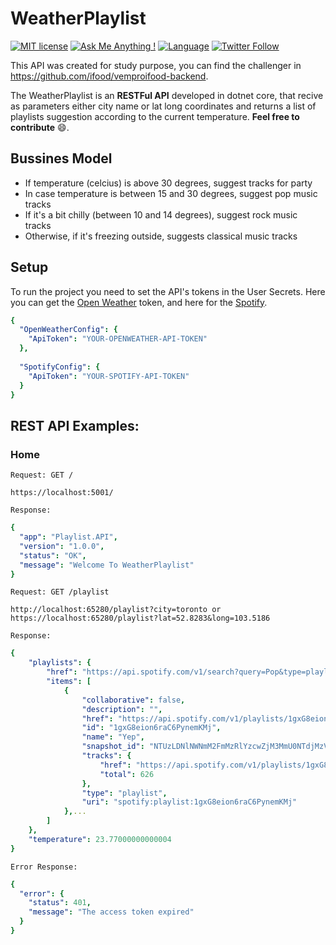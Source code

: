 # WeatherPlaylist

[![MIT license](https://img.shields.io/badge/License-MIT-blue.svg)](https://lbesson.mit-license.org/)
[![Ask Me Anything !](https://img.shields.io/badge/Ask%20me-anything-1abc9c.svg)](https://github.com/caioalcn/)
[![Language](https://img.shields.io/badge/Language-C%23-red)](https://docs.microsoft.com/en-ca/dotnet/csharp/)
[![Twitter Follow](https://img.shields.io/twitter/follow/caiowk.svg?style=social)](https://twitter.com/caiowk)

This API was created for study purpose, you can find the challenger in https://github.com/ifood/vemproifood-backend.

The WeatherPlaylist is an **RESTFul API** developed in dotnet core, that recive as parameters either city name or lat long coordinates and returns a list of playlists suggestion according to the current temperature. **Feel free to contribute** :smile:.

## Bussines Model

- If temperature (celcius) is above 30 degrees, suggest tracks for party
- In case temperature is between 15 and 30 degrees, suggest pop music tracks
- If it's a bit chilly (between 10 and 14 degrees), suggest rock music tracks
- Otherwise, if it's freezing outside, suggests classical music tracks

## Setup

To run the project you need to set the API's tokens in the User Secrets. Here you can get the [Open Weather](https://openweathermap.org/api) token, and here for the [Spotify](https://developer.spotify.com/).

```yaml
{
  "OpenWeatherConfig": {
    "ApiToken": "YOUR-OPENWEATHER-API-TOKEN"
  },
  
  "SpotifyConfig": {
    "ApiToken": "YOUR-SPOTIFY-API-TOKEN"
  } 
}
```

## REST API Examples:

### Home 

`Request: GET /`

    https://localhost:5001/
    
`Response:`
    
```yaml
{
  "app": "Playlist.API",
  "version": "1.0.0",
  "status": "OK",
  "message": "Welcome To WeatherPlaylist"
}
```    

    
 `Request: GET /playlist`
 
    http://localhost:65280/playlist?city=toronto or https://localhost:65280/playlist?lat=52.8283&long=103.5186
    
`Response:`
    
```yaml
{
    "playlists": {
        "href": "https://api.spotify.com/v1/search?query=Pop&type=playlist&market=US&offset=0&limit=5",
        "items": [
            {
                "collaborative": false,
                "description": "",
                "href": "https://api.spotify.com/v1/playlists/1gxG8eion6raC6PynemKMj",
                "id": "1gxG8eion6raC6PynemKMj",
                "name": "Yep",
                "snapshot_id": "NTUzLDNlNWNmM2FmMzRlYzcwZjM3MmU0NTdjMzVmOTg3MzQ5YjY5OWM3NjI=",
                "tracks": {
                    "href": "https://api.spotify.com/v1/playlists/1gxG8eion6raC6PynemKMj/tracks",
                    "total": 626
                },
                "type": "playlist",
                "uri": "spotify:playlist:1gxG8eion6raC6PynemKMj"
            },...
        ]
    },
    "temperature": 23.77000000000004
}
```


`Error Response:`

```yaml
{
  "error": {
    "status": 401,
    "message": "The access token expired"
  }
}
```
